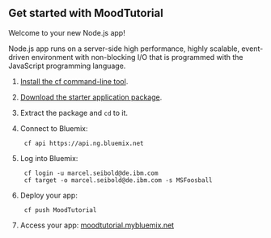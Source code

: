 Get started with MoodTutorial
-----------------------------------
Welcome to your new Node.js app!

Node.js app runs on a server-side high performance, highly scalable, event-driven environment with non-blocking I/O that is programmed with the JavaScript programming language.

1. [Install the cf command-line tool](https://www.ng.bluemix.net/docs/#starters/BuildingWeb.html#install_cf).
2. [Download the starter application package](https://console.ng.bluemix.net:443/rest/../rest/apps/eca76e1d-d28f-4468-b911-cafd8deee372/starter-download).
3. Extract the package and `cd` to it.
4. Connect to Bluemix:

		cf api https://api.ng.bluemix.net

5. Log into Bluemix:

		cf login -u marcel.seibold@de.ibm.com
		cf target -o marcel.seibold@de.ibm.com -s MSFoosball

6. Deploy your app:

		cf push MoodTutorial

7. Access your app: [moodtutorial.mybluemix.net](//moodtutorial.mybluemix.net)

